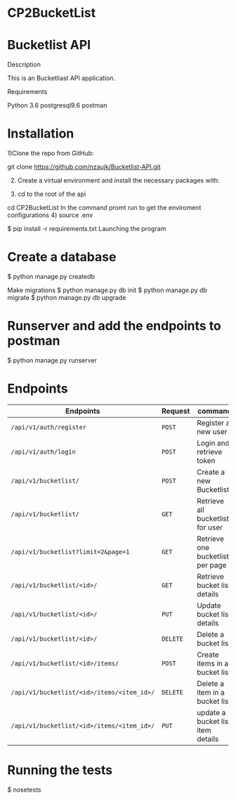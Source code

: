 # CP2BucketList
# Bucketlist API

Description

This is an Bucketliast API application.

Requirements

Python 3.6
postgresql9.6
postman

# Installation

1)Clone the repo from GitHub:

git clone https://github.com/nzaujk/Bucketlist-API.git

2) Create a virtual environment and install the necessary packages with:

3) cd to the root of the api

cd CP2BucketList
In the command promt run to get the enviroment configurations
4) source .env

$ pip install -r requirements.txt
Launching the program

# Create a database

$ python manage.py createdb

Make migrations
$ python manage.py db init
$ python manage.py db migrate
$ python manage.py db upgrade

# Runserver and add the endpoints to postman

$ python manage.py runserver

# Endpoints
| Endpoints  | Request | command |
| ------------- | ------------- | ------------- |
| `/api/v1/auth/register`                    |`POST` | Register a new user|
|  `/api/v1/auth/login`                      |`POST` | Login and retrieve token|
| `/api/v1/bucketlist/`                      |`POST` | Create a new Bucketlist |
| `/api/v1/bucketlist/`                      | `GET` | Retrieve all bucketlists for user |
| `/api/v1/bucketlist?limit=2&page=1`        | `GET` | Retrieve one bucketlist per page |
| `/api/v1/bucketlist/<id>/`                 | `GET` |  Retrieve bucket list details |
| `/api/v1/bucketlist/<id>/`                 | `PUT` | Update bucket list details |
| `/api/v1/bucketlist/<id>/`                 | `DELETE` | Delete a bucket list |
| `/api/v1/bucketlist/<id>/items/`           | `POST` |  Create items in a bucket list |
| `/api/v1/bucketlist/<id>/items/<item_id>/` | `DELETE`| Delete a item in a bucket list|
| `/api/v1/bucketlist/<id>/items/<item_id>/` | `PUT`| update a bucket list item details|


# Running the tests

 $ nosetests
